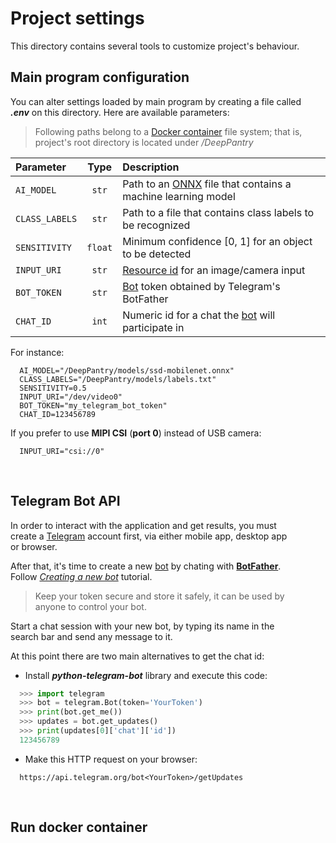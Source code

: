 # Project settings

This directory contains several tools to customize project's behaviour.

## Main program configuration
You can alter settings loaded by main program by creating a file called<br>
***.env*** on this directory. Here are available parameters:

> Following paths belong to a [Docker container](#run-docker-container) file system; that is,<br>
> project's root directory is located under */DeepPantry*

| Parameter      | Type    | Description |
| :-----         | :-----: | :----- |
| `AI_MODEL`     | `str`   | Path to an [ONNX](https://onnx.ai) file that contains a machine learning model |
| `CLASS_LABELS` | `str`   | Path to a file that contains class labels to be recognized |
| `SENSITIVITY`  | `float` | Minimum confidence [0, 1] for an object to be detected |
| `INPUT_URI`    | `str`   | [Resource id](https://github.com/dusty-nv/jetson-inference/blob/master/docs/aux-streaming.md#input-streams) for an image/camera input |
| `BOT_TOKEN`    | `str`   | [Bot](#telegram-bot-api) token obtained by Telegram's BotFather |
| `CHAT_ID`      | `int`   | Numeric id for a chat the [bot](#telegram-bot-api) will participate in |

For instance:

```.env
  AI_MODEL="/DeepPantry/models/ssd-mobilenet.onnx"
  CLASS_LABELS="/DeepPantry/models/labels.txt"
  SENSITIVITY=0.5
  INPUT_URI="/dev/video0"
  BOT_TOKEN="my_telegram_bot_token"
  CHAT_ID=123456789
```

If you prefer to use **MIPI CSI** (**port 0**) instead of USB camera:

```.env
  INPUT_URI="csi://0"
```

<br>

## Telegram Bot API

In order to interact with the application and get results, you must<br>
create a [Telegram](https://telegram.org/?setln=en) account first, via either mobile app, desktop app<br>
or browser.

After that, it's time to create a new [bot](https://core.telegram.org/bots#) by chating with **[BotFather](https://core.telegram.org/bots#6-botfather)**.<br>
Follow *[Creating a new bot](https://core.telegram.org/bots#creating-a-new-bot)* tutorial.

> Keep your token secure and store it safely, it can be used by<br>
> anyone to control your bot.

Start a chat session with your new bot, by typing its name in the<br>
search bar and send any message to it.

At this point there are two main alternatives to get the chat id:

- Install ***python-telegram-bot*** library and execute this code:
```python
  >>> import telegram
  >>> bot = telegram.Bot(token='YourToken')
  >>> print(bot.get_me())
  >>> updates = bot.get_updates()
  >>> print(updates[0]['chat']['id'])
  123456789
```

- Make this HTTP request on your browser:
```http
  https://api.telegram.org/bot<YourToken>/getUpdates
```

<br>

## Run docker container

